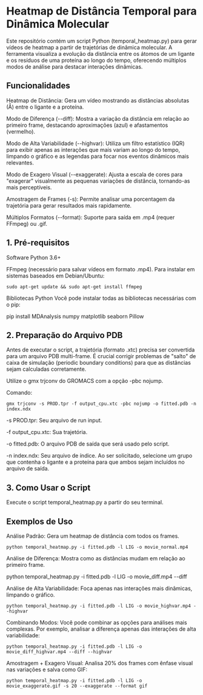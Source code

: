 # Heatmap de Distância Temporal para Dinâmica Molecular
Este repositório contém um script Python (temporal_heatmap.py) para gerar vídeos de heatmap a partir de trajetórias de dinâmica molecular. A ferramenta visualiza a evolução da distância entre os átomos de um ligante e os resíduos de uma proteína ao longo do tempo, oferecendo múltiplos modos de análise para destacar interações dinâmicas.

## Funcionalidades
Heatmap de Distância: Gera um vídeo mostrando as distâncias absolutas (Å) entre o ligante e a proteína.

Modo de Diferença (--diff): Mostra a variação da distância em relação ao primeiro frame, destacando aproximações (azul) e afastamentos (vermelho).

Modo de Alta Variabilidade (--highvar): Utiliza um filtro estatístico (IQR) para exibir apenas as interações que mais variam ao longo do tempo, limpando o gráfico e as legendas para focar nos eventos dinâmicos mais relevantes.

Modo de Exagero Visual (--exaggerate): Ajusta a escala de cores para "exagerar" visualmente as pequenas variações de distância, tornando-as mais perceptíveis.

Amostragem de Frames (-s): Permite analisar uma porcentagem da trajetória para gerar resultados mais rapidamente.

Múltiplos Formatos (--format): Suporte para saída em .mp4 (requer FFmpeg) ou .gif.

## 1. Pré-requisitos
Software
Python 3.6+

FFmpeg (necessário para salvar vídeos em formato .mp4). Para instalar em sistemas baseados em Debian/Ubuntu:

`sudo apt-get update && sudo apt-get install ffmpeg`

Bibliotecas Python
Você pode instalar todas as bibliotecas necessárias com o pip:

pip install MDAnalysis numpy matplotlib seaborn Pillow

## 2. Preparação do Arquivo PDB
Antes de executar o script, a trajetória (formato .xtc) precisa ser convertida para um arquivo PDB multi-frame. É crucial corrigir problemas de "salto" de caixa de simulação (periodic boundary conditions) para que as distâncias sejam calculadas corretamente.

Utilize o gmx trjconv do GROMACS com a opção -pbc nojump.

Comando:

`gmx trjconv -s PROD.tpr -f output_cpu.xtc -pbc nojump -o fitted.pdb -n index.ndx`

-s PROD.tpr: Seu arquivo de run input.

-f output_cpu.xtc: Sua trajetória.

-o fitted.pdb: O arquivo PDB de saída que será usado pelo script.

-n index.ndx: Seu arquivo de índice. Ao ser solicitado, selecione um grupo que contenha o ligante e a proteína para que ambos sejam incluídos no arquivo de saída.

## 3. Como Usar o Script
Execute o script temporal_heatmap.py a partir do seu terminal.

## Exemplos de Uso
Análise Padrão:
Gera um heatmap de distância com todos os frames.

`python temporal_heatmap.py -i fitted.pdb -l LIG -o movie_normal.mp4`

Análise de Diferença:
Mostra como as distâncias mudam em relação ao primeiro frame.

python temporal_heatmap.py -i fitted.pdb -l LIG -o movie_diff.mp4 --diff

Análise de Alta Variabilidade:
Foca apenas nas interações mais dinâmicas, limpando o gráfico.

`python temporal_heatmap.py -i fitted.pdb -l LIG -o movie_highvar.mp4 --highvar`

Combinando Modos:
Você pode combinar as opções para análises mais complexas. Por exemplo, analisar a diferença apenas das interações de alta variabilidade:

`python temporal_heatmap.py -i fitted.pdb -l LIG -o movie_diff_highvar.mp4 --diff --highvar`

Amostragem + Exagero Visual:
Analisa 20% dos frames com ênfase visual nas variações e salva como GIF:

`python temporal_heatmap.py -i fitted.pdb -l LIG -o movie_exaggerate.gif -s 20 --exaggerate --format gif`

